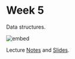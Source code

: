 # Week 5

Data structures.

![embed](https://www.youtube.com/embed/pA-8eBZvN1E)

Lecture [Notes](http://docs.cs50.net/2016/fall/notes/5/week5.html) and [Slides](http://cdn.cs50.net/2016/fall/lectures/5/week5.pdf).
